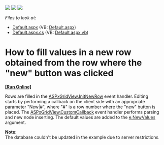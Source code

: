 <!-- default badges list -->
![](https://img.shields.io/endpoint?url=https://codecentral.devexpress.com/api/v1/VersionRange/128531612/13.1.4%2B)
[![](https://img.shields.io/badge/Open_in_DevExpress_Support_Center-FF7200?style=flat-square&logo=DevExpress&logoColor=white)](https://supportcenter.devexpress.com/ticket/details/E1566)
[![](https://img.shields.io/badge/📖_How_to_use_DevExpress_Examples-e9f6fc?style=flat-square)](https://docs.devexpress.com/GeneralInformation/403183)
<!-- default badges end -->
<!-- default file list -->
*Files to look at*:

* [Default.aspx](./CS/WebSite/Default.aspx) (VB: [Default.aspx](./VB/WebSite/Default.aspx))
* [Default.aspx.cs](./CS/WebSite/Default.aspx.cs) (VB: [Default.aspx.vb](./VB/WebSite/Default.aspx.vb))
<!-- default file list end -->
# How to fill values in a new row obtained from the row where the "new" button was clicked
<!-- run online -->
**[[Run Online]](https://codecentral.devexpress.com/e1566/)**
<!-- run online end -->


<p>Rows are filled in the <a href="http://documentation.devexpress.com/#AspNet/DevExpressWebASPxGridViewASPxGridView_InitNewRowtopic">ASPxGridView.InitNewRow</a> event handler. Editing starts by performing a callback on the client side with an appropriate parameter "New|#", where "#" is a row number where the "new" button is placed. The <a href="http://documentation.devexpress.com/#AspNet/DevExpressWebASPxGridViewASPxGridView_CustomCallbacktopic">ASPxGridView.CustomCallback</a> event handler performs parsing and new node inserting. The default values are added to the <a href="http://documentation.devexpress.com/#AspNet/DevExpressWebDataASPxDataInitNewRowEventArgs_NewValuestopic">e.NewValues</a> argument.</p><p><strong>Note:</strong><br />
The database couldn't be updated in the example due to server restrictions.</p>

<br/>


